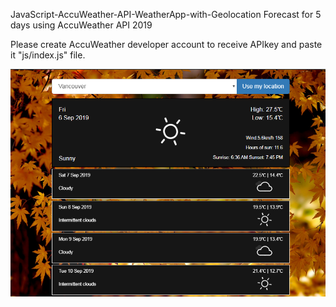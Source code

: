 JavaScript-AccuWeather-API-WeatherApp-with-Geolocation
Forecast for 5 days using AccuWeather API 2019

Please create AccuWeather developer account to receive APIkey and paste it "js/index.js" file.

![alt text](https://github.com/Vitali-Vitali/JavaScript-AccuWeather-API-WeatherApp/blob/master/WeatherApp.PNG?raw=true)
